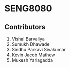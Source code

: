 # SENG8080


## Contributors
1. Vishal Barvaliya
2. Sumukh Dhawade
3. Sindhu Parkavi Sivakumar
4. Kevin Jacob Mathew
5. Mukesh Yarlagadda